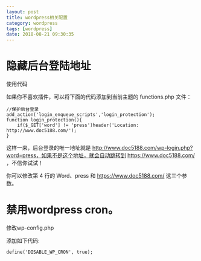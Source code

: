 ```yaml
---
layout: post
title: wordpress相关配置
category: wordpress 
tags: [wordpress]
date: 2018-08-21 09:30:35
---
```


# 隐藏后台登陆地址

使用代码

如果你不喜欢插件，可以将下面的代码添加到当前主题的 functions.php 文件：

```
//保护后台登录
add_action('login_enqueue_scripts','login_protection');  
function login_protection(){  
    if($_GET['word'] != 'press')header('Location: http://www.doc5188.com/');  
}
```
这样一来，后台登录的唯一地址就是 http://www.doc5188.com/wp-login.php?word=press，如果不是这个地址，就会自动跳转到 https://www.doc5188.com/ ，不信你试试！

你可以修改第 4 行的 Word、press 和 https://www.doc5188.com/ 这三个参数。

# 禁用wordpress cron。

修改wp-config.php

添加如下代码:
```
define('DISABLE_WP_CRON', true);
```
